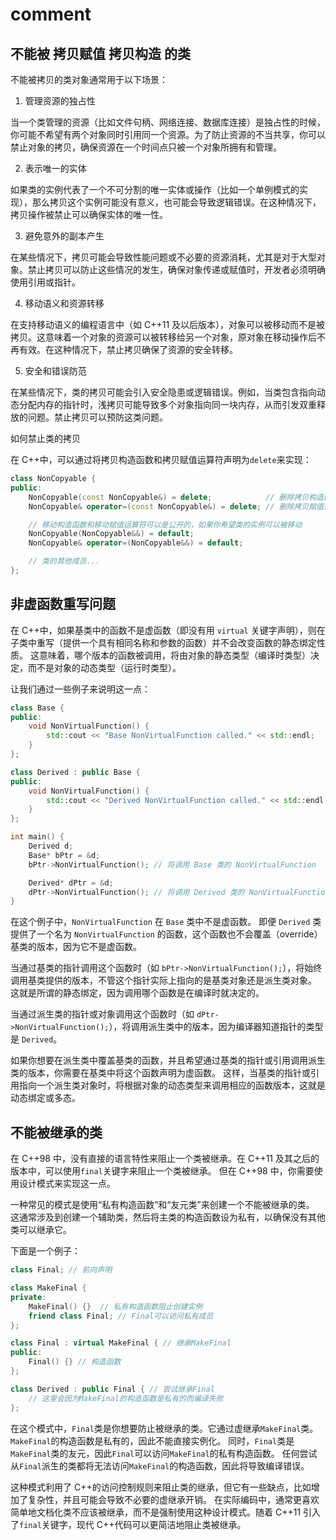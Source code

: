 # comment

## 不能被 拷贝赋值 拷贝构造 的类

不能被拷贝的类对象通常用于以下场景：

1. 管理资源的独占性

当一个类管理的资源（比如文件句柄、网络连接、数据库连接）是独占性的时候，你可能不希望有两个对象同时引用同一个资源。为了防止资源的不当共享，你可以禁止对象的拷贝，确保资源在一个时间点只被一个对象所拥有和管理。

2. 表示唯一的实体

如果类的实例代表了一个不可分割的唯一实体或操作（比如一个单例模式的实现），那么拷贝这个实例可能没有意义，也可能会导致逻辑错误。在这种情况下，拷贝操作被禁止可以确保实体的唯一性。

3. 避免意外的副本产生

在某些情况下，拷贝可能会导致性能问题或不必要的资源消耗，尤其是对于大型对象。禁止拷贝可以防止这些情况的发生，确保对象传递或赋值时，开发者必须明确使用引用或指针。

4. 移动语义和资源转移

在支持移动语义的编程语言中（如 C++11 及以后版本），对象可以被移动而不是被拷贝。这意味着一个对象的资源可以被转移给另一个对象，原对象在移动操作后不再有效。在这种情况下，禁止拷贝确保了资源的安全转移。

5. 安全和错误防范

在某些情况下，类的拷贝可能会引入安全隐患或逻辑错误。例如，当类包含指向动态分配内存的指针时，浅拷贝可能导致多个对象指向同一块内存，从而引发双重释放的问题。禁止拷贝可以预防这类问题。

如何禁止类的拷贝

在 C++中，可以通过将拷贝构造函数和拷贝赋值运算符声明为`delete`来实现：

```cpp
class NonCopyable {
public:
    NonCopyable(const NonCopyable&) = delete;            // 删除拷贝构造函数
    NonCopyable& operator=(const NonCopyable&) = delete; // 删除拷贝赋值运算符

    // 移动构造函数和移动赋值运算符可以是公开的，如果你希望类的实例可以被移动
    NonCopyable(NonCopyable&&) = default;
    NonCopyable& operator=(NonCopyable&&) = default;

    // 类的其他成员...
};
```

## 非虚函数重写问题

在 C++中，如果基类中的函数不是虚函数（即没有用 `virtual` 关键字声明），则在子类中重写（提供一个具有相同名称和参数的函数）并不会改变函数的静态绑定性质。
这意味着，哪个版本的函数被调用，将由对象的静态类型（编译时类型）决定，而不是对象的动态类型（运行时类型）。

让我们通过一些例子来说明这一点：

```cpp
class Base {
public:
    void NonVirtualFunction() {
        std::cout << "Base NonVirtualFunction called." << std::endl;
    }
};

class Derived : public Base {
public:
    void NonVirtualFunction() {
        std::cout << "Derived NonVirtualFunction called." << std::endl;
    }
};

int main() {
    Derived d;
    Base* bPtr = &d;
    bPtr->NonVirtualFunction(); // 将调用 Base 类的 NonVirtualFunction

    Derived* dPtr = &d;
    dPtr->NonVirtualFunction(); // 将调用 Derived 类的 NonVirtualFunction
}
```

在这个例子中，`NonVirtualFunction` 在 `Base` 类中不是虚函数。
即便 `Derived` 类提供了一个名为 `NonVirtualFunction` 的函数，这个函数也不会覆盖（override）基类的版本，因为它不是虚函数。

当通过基类的指针调用这个函数时（如 `bPtr->NonVirtualFunction();`），将始终调用基类提供的版本，不管这个指针实际上指向的是基类对象还是派生类对象。
这就是所谓的静态绑定，因为调用哪个函数是在编译时就决定的。

当通过派生类的指针或对象调用这个函数时（如 `dPtr->NonVirtualFunction();`），将调用派生类中的版本，因为编译器知道指针的类型是 `Derived`。

如果你想要在派生类中覆盖基类的函数，并且希望通过基类的指针或引用调用派生类的版本，你需要在基类中将这个函数声明为虚函数。
这样，当基类的指针或引用指向一个派生类对象时，将根据对象的动态类型来调用相应的函数版本，这就是动态绑定或多态。

## 不能被继承的类

在 C++98 中，没有直接的语言特性来阻止一个类被继承。在 C++11 及其之后的版本中，可以使用`final`关键字来阻止一个类被继承。
但在 C++98 中，你需要使用设计模式来实现这一点。

一种常见的模式是使用“私有构造函数”和“友元类”来创建一个不能被继承的类。
这通常涉及到创建一个辅助类，然后将主类的构造函数设为私有，以确保没有其他类可以继承它。

下面是一个例子：

```cpp
class Final; // 前向声明

class MakeFinal {
private:
    MakeFinal() {}  // 私有构造函数阻止创建实例
    friend class Final; // Final可以访问私有成员
};

class Final : virtual MakeFinal { // 继承MakeFinal
public:
    Final() {} // 构造函数
};

class Derived : public Final { // 尝试继承Final
    // 这里会因为MakeFinal的构造函数是私有的而编译失败
};
```

在这个模式中，`Final`类是你想要防止被继承的类。它通过虚继承`MakeFinal`类。
`MakeFinal`的构造函数是私有的，因此不能直接实例化。
同时，`Final`类是`MakeFinal`类的友元，因此`Final`可以访问`MakeFinal`的私有构造函数。
任何尝试从`Final`派生的类都将无法访问`MakeFinal`的构造函数，因此将导致编译错误。

这种模式利用了 C++的访问控制规则来阻止类的继承，但它有一些缺点，比如增加了复杂性，并且可能会导致不必要的虚继承开销。
在实际编码中，通常更喜欢简单地文档化类不应该被继承，而不是强制使用这种设计模式。随着 C++11 引入了`final`关键字，现代 C++代码可以更简洁地阻止类被继承。
